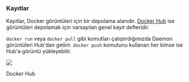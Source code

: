 
### Kayıtlar

Kayıtlar, Docker görüntüleri için bir depolama alanıdır. [Docker Hub](https://hub.docker.com/)  ise görüntüleri depolamak için varsayılan genel kayıt defteridir.

`docker run`  veya `docker pull`  gibi komutları çalıştırdığımızda Daemon  görüntüleri Hub'dan getirir.   `docker push`  komutunu kullanan her kimse ise Hub'a görüntü yükleyebilir. 

![](https://www.freecodecamp.org/news/content/images/2020/07/Screenshot-2020-07-04-at-6.55.54-PM.png)

Docker Hub

